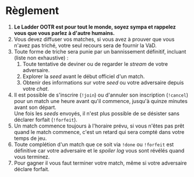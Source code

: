 # Règlement
1. **Le Ladder OOTR est pour tout le monde, soyez sympa et rappelez vous que
   vous parlez à d'autre humains.**
2. Vous devez diffuser vos matches, si vous avez à prouver que vous n'avez pas
   triché, votre seul recours sera de fournir la VàD.
3. Toute forme de triche sera punie par un bannissement définitif, incluant
   (liste non exhaustive) :
    1. Toute tentative de deviner ou de regarder le _stream_ de votre adversaire.
    2. Explorer la _seed_ avant le début officiel d'un match.
    3. Obtenir des informations sur votre _seed_ ou votre adversaire depuis
       votre _chat_.
4. Il est possible de s'inscrire (`!join`) ou d'annuler son inscription
   (`!cancel`) pour un match une heure avant qu'il commence, jusqu'à quinze
   minutes avant son départ.  
   Une fois les _seeds_ envoyés, il n'est plus possible de se désister sans
   déclarer forfait (`!forfeit`).
5. Un match commence toujours à l'horaire prévu, si vous n'êtes pas prêt quand
   le match commence, c'est un retard qui sera compté dans votre temps de jeu.
6. Toute complétion d'un match que ce soit via `!done` ou `!forfeit` est
   définitive car votre adversaire et le _spoiler log_ vous sont révélés quand
   vous terminez.
7. Pour gagner il vous faut terminer votre match, même si votre adversaire
   déclare forfait.
